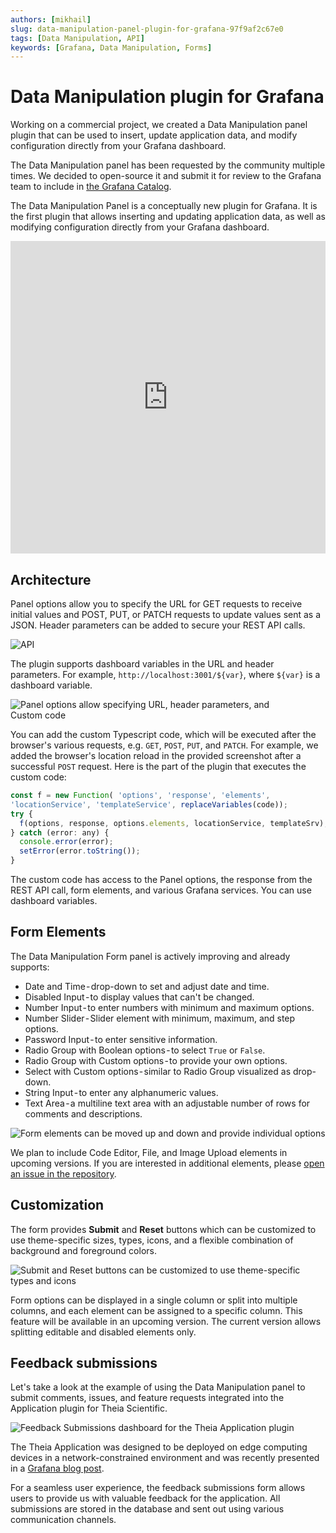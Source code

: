 ```yaml
---
authors: [mikhail]
slug: data-manipulation-panel-plugin-for-grafana-97f9af2c67e0
tags: [Data Manipulation, API]
keywords: [Grafana, Data Manipulation, Forms]
---
```


# Data Manipulation plugin for Grafana

Working on a commercial project, we created a Data Manipulation panel plugin that can be used to insert, update application data, and modify configuration directly from your Grafana dashboard.

<!--truncate-->

The Data Manipulation panel has been requested by the community multiple times. We decided to open-source it and submit it for review to the Grafana team to include in [the Grafana Catalog](https://grafana.com/grafana/plugins/volkovlabs-form-panel/).

The Data Manipulation Panel is a conceptually new plugin for Grafana. It is the first plugin that allows inserting and updating application data, as well as modifying configuration directly from your Grafana dashboard.

<iframe width="100%" height="500" src="https://www.youtube.com/embed/DXALVG8GijM" title="Base64 Image/PDF panel" frameBorder="0" allow="accelerometer; autoplay; clipboard-write; encrypted-media; gyroscope; picture-in-picture" allowFullScreen></iframe>

## Architecture

Panel options allow you to specify the URL for GET requests to receive initial values and POST, PUT, or PATCH requests to update values sent as a JSON. Header parameters can be added to secure your REST API calls.

![API](../../docs/volkovlabs-form-panel/img/form-api.png)

The plugin supports dashboard variables in the URL and header parameters. For example, `http://localhost:3001/${var}`, where `${var}` is a dashboard variable.

![Panel options allow specifying URL, header parameters, and Custom code](panel.png)

You can add the custom Typescript code, which will be executed after the browser's various requests, e.g. `GET`, `POST`, `PUT`, and `PATCH`. For example, we added the browser's location reload in the provided screenshot after a successful `POST` request. Here is the part of the plugin that executes the custom code:

```javascript
const f = new Function( 'options', 'response', 'elements',
'locationService', 'templateService', replaceVariables(code));
try {
  f(options, response, options.elements, locationService, templateSrv);
} catch (error: any) {
  console.error(error);
  setError(error.toString());
}
```

The custom code has access to the Panel options, the response from the REST API call, form elements, and various Grafana services. You can use dashboard variables.

## Form Elements

The Data Manipulation Form panel is actively improving and already supports:

- Date and Time - drop-down to set and adjust date and time.
- Disabled Input - to display values that can't be changed.
- Number Input - to enter numbers with minimum and maximum options.
- Number Slider - Slider element with minimum, maximum, and step options.
- Password Input - to enter sensitive information.
- Radio Group with Boolean options - to select `True` or `False`.
- Radio Group with Custom options - to provide your own options.
- Select with Custom options - similar to Radio Group visualized as drop-down.
- String Input - to enter any alphanumeric values.
- Text Area - a multiline text area with an adjustable number of rows for comments and descriptions.

![Form elements can be moved up and down and provide individual options](elements.png)

We plan to include Code Editor, File, and Image Upload elements in upcoming versions. If you are interested in additional elements, please [open an issue in the repository](https://github.com/volkovlabs/volkovlabs-form-panel).

## Customization

The form provides **Submit** and **Reset** buttons which can be customized to use theme-specific sizes, types, icons, and a flexible combination of background and foreground colors.

![Submit and Reset buttons can be customized to use theme-specific types and icons](buttons.png)

Form options can be displayed in a single column or split into multiple columns, and each element can be assigned to a specific column. This feature will be available in an upcoming version. The current version allows splitting editable and disabled elements only.

## Feedback submissions

Let's take a look at the example of using the Data Manipulation panel to submit comments, issues, and feature requests integrated into the Application plugin for Theia Scientific.

![Feedback Submissions dashboard for the Theia Application plugin](feedback.png)

The Theia Application was designed to be deployed on edge computing devices in a network-constrained environment and was recently presented in a [Grafana blog post](https://grafana.com/blog/2022/04/29/how-theia-scientific-and-volkov-labs-use-grafana-and-ai-to-analyze-scientific-images/).

For a seamless user experience, the feedback submissions form allows users to provide us with valuable feedback for the application. All submissions are stored in the database and sent out using various communication channels.

